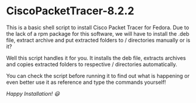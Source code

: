 # CiscoPacketTracer-8.2.2

This is a basic shell script to install Cisco Packet Tracer for Fedora.
Due to the lack of a rpm package for this software, we will have to install the .deb file, extract archive and put extracted folders to / directories
manually or is it?

Well this script handles it for you. It installs the deb file, extracts archives and copies extracted folders to respective / directories automatically.

You can check the script before running it to find out what is happening or even better use it as reference and type the commands yourself!

<i>Happy Installation! 😃</i>
